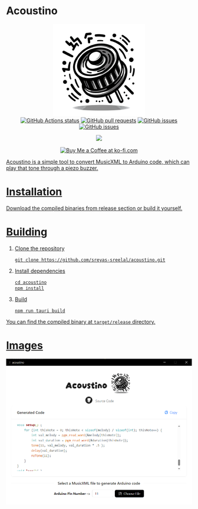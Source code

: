 # Acoustino
<p align="center">
<img alt="acoustino" src="images/logo.png" height=250 width=250><br/>
<a href="https://github.com/actions/toolkit"><img alt="GitHub Actions status" src="https://github.com/sreyas-sreelal/acoustino/workflows/Build/badge.svg"></a>
<a href="https://github.com/Sreyas-Sreelal/acoustino/pulls"><img alt="GitHub pull requests" src="https://img.shields.io/github/issues-pr/sreyas-sreelal/acoustino"></a>
<a href="https://github.com/Sreyas-Sreelal/acoustino/issues"><img alt="GitHub issues" src="https://img.shields.io/github/issues/sreyas-sreelal/acoustino"></a>
<a href="https://github.com/Sreyas-Sreelal/acoustino/blob/master/LICENSE"><img alt="GitHub issues" src="https://img.shields.io/github/license/sreyas-sreelal/acoustino"></a>
<p align="center">
<a href="https://patreon.com/sreyas_sreelal"><img src="https://img.shields.io/endpoint.svg?url=https%3A%2F%2Fshieldsio-patreon.vercel.app%2Fapi%3Fusername%3Dsreyas_sreelal%26type%3Dpatrons&style=for-the-badge" /> </a>
<p align="center">
<a href='https://ko-fi.com/sreyas' target='_blank'><img height='40'  src='https://az743702.vo.msecnd.net/cdn/kofi3.png?v=0' border='0' alt='Buy Me a Coffee at ko-fi.com' />
</p></p>


Acoustino is a simple tool to convert MusicXML to Arduino code, which can play that tone through a piezo buzzer.

# Installation
Download the compiled binaries from release section or build it yourself.

# Building
1. Clone the repository
    ```
    git clone https://github.com/sreyas-sreelal/acoustino.git
    ```

2. Install dependencies
    ```
    cd acoustino
    npm install
    ```

3. Build
    ```
    npm run tauri build
    ```
You can find the compiled binary at `target/release` directory.

# Images
![scrn1](images/scrn1.png)



